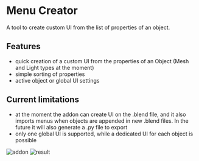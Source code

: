 # Menu Creator
A tool to create custom UI from the list of properties of an object.

## Features
- quick creation of a custom UI from the properties of an Object (Mesh and Light types at the moment)
- simple sorting of properties
- active object or global UI settings

## Current limitations
- at the moment the addon can create UI on the .blend file, and it also imports menus when objects are appended in new .blend files. In the future it will also generate a .py file to export
- only one global UI is supported, while a dedicated UI for each object is possible


![addon](https://github.com/Mustard2/MenuCreator/blob/master/img/prop_list.png?raw=true)
![result](https://github.com/Mustard2/MenuCreator/blob/master/img/prop_list2.png?raw=true)
